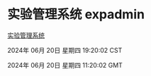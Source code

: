 # 实验管理系统 expadmin
[实验管理系统](http://219.139.196.74:56808/expadmin-782313d2-e1b1-4ea7-932e-3a55e6a1a4d0/)

2024年 06月 20日 星期四 19:20:02 CST

2024年 06月 20日 星期四 11:20:02 GMT
